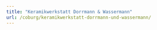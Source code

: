 ```yaml
---
title: "Keramikwerkstatt Dorrmann & Wassermann"
url: /coburg/keramikwerkstatt-dorrmann-und-wassermann/
---
```

